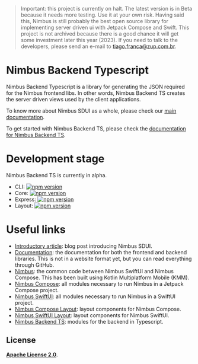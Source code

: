 > Important: this project is currently on halt. The latest version is in Beta because it needs more testing. Use it at your own risk. Having said this, Nimbus is still probably the best open source library for implementing server driven ui with Jetpack Compose and Swift. This project is not archived because there is a good chance it will get some investment later this year (2023). If you need to talk to the developers, please send an e-mail to tiago.franca@zup.com.br.

# Nimbus Backend Typescript
Nimbus Backend Typescript is a library for generating the JSON required for the Nimbus frontend libs. In other words, Nimbus Backend TS creates the server driven views used by the client applications.

To know more about Nimbus SDUI as a whole, please check our [main documentation](https://github.com/ZupIT/nimbus-docs/blob/main/readme.md).

To get started with Nimbus Backend TS, please check the [documentation for Nimbus Backend TS](https://github.com/ZupIT/nimbus-docs/blob/main/backend-ts/index.md).

# Development stage
Nimbus Backend TS is currently in alpha.

- CLI: [![npm version](https://badge.fury.io/js/@zup-it%2Fnimbus-backend-cli.svg)](https://badge.fury.io/js/@zup-it%2Fnimbus-backend-cli)
- Core: [![npm version](https://badge.fury.io/js/@zup-it%2Fnimbus-backend-core.svg)](https://badge.fury.io/js/@zup-it%2Fnimbus-backend-core)
- Express: [![npm version](https://badge.fury.io/js/@zup-it%2Fnimbus-backend-express.svg)](https://badge.fury.io/js/@zup-it%2Fnimbus-backend-express)
- Layout: [![npm version](https://badge.fury.io/js/@zup-it%2Fnimbus-backend-layout.svg)](https://badge.fury.io/js/@zup-it%2Fnimbus-backend-layout)

# Useful links
- [Introductory article](https://medium.com/p/9a0d95686fd9/): blog post introducing Nimbus SDUI.
- [Documentation](https://github.com/ZupIT/nimbus-docs): the documentation for both the frontend and backend libraries. This is not in a website format yet, but you can read everything through GitHub.
- [Nimbus](https://github.com/ZupIT/nimbus): the common code between Nimbus SwiftUI and Nimbus Compose. This has been built using Kotlin Multiplatform Mobile (KMM).
- [Nimbus Compose](https://github.com/ZupIT/nimbus-compose): all modules necessary to run Nimbus in a Jetpack Compose project.
- [Nimbus SwiftUI](https://github.com/ZupIT/nimbus-swiftui): all modules necessary to run Nimbus in a SwiftUI project.
- [Nimbus Compose Layout](https://github.com/ZupIT/nimbus-layout-compose): layout components for Nimbus Compose.
- [Nimbus SwiftUI Layout](https://github.com/ZupIT/nimbus-layout-swiftui): layout components for Nimbus SwiftUI.
- [Nimbus Backend TS](https://github.com/ZupIT/nimbus-backend-ts): modules for the backend in Typescript.

## **License**
[**Apache License 2.0**](https://github.com/ZupIT/nimbus-backend-ts/blob/main/LICENSE.txt).
